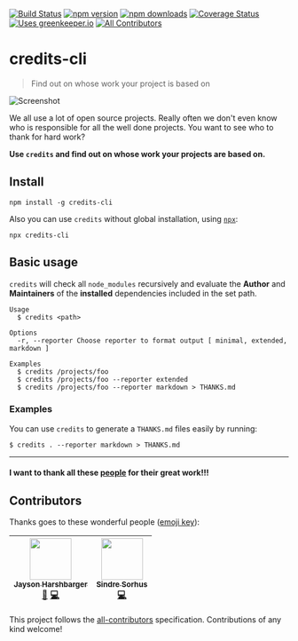 [![Build Status](http://img.shields.io/travis/stefanjudis/credits-cli.svg?style=flat)](https://travis-ci.org/stefanjudis/credits-cli) [![npm version](http://img.shields.io/npm/v/credits-cli.svg?style=flat)](https://www.npmjs.org/package/credits-cli) [![npm downloads](http://img.shields.io/npm/dm/credits-cli.svg?style=flat)](https://www.npmjs.org/package/credits-cli) [![Coverage Status](http://img.shields.io/coveralls/stefanjudis/credits-cli.svg?style=flat)](https://coveralls.io/r/stefanjudis/credits-cli?branch=master) [![Uses greenkeeper.io](https://img.shields.io/badge/Uses-greenkeeper.io-green.svg)](http://greenkeeper.io/)
[![All Contributors](https://img.shields.io/badge/all_contributors-2-orange.svg?style=flat-square)](#contributors)

# credits-cli
> Find out on whose work your project is based on

![Screenshot](./screenshot.png)

We all use a lot of open source projects. Really often we don't even know who is responsible for all the well done projects. You want to see who to thank for hard work?

**Use `credits` and find out on whose work your projects are based on.**

## Install

```
npm install -g credits-cli
```

Also you can use `credits` without global installation, using [`npx`](https://blog.npmjs.org/post/162869356040/introducing-npx-an-npm-package-runner):

```
npx credits-cli
```

## Basic usage

`credits` will check all `node_modules` recursively and evaluate the **Author** and **Maintainers** of the **installed** dependencies included in the set path.

```
Usage
  $ credits <path>

Options
  -r, --reporter Choose reporter to format output [ minimal, extended, markdown ]

Examples
  $ credits /projects/foo
  $ credits /projects/foo --reporter extended
  $ credits /projects/foo --reporter markdown > THANKS.md
```

### Examples

You can use `credits` to generate a `THANKS.md` files easily by running:

```
$ credits . --reporter markdown > THANKS.md
```

***************

#### I want to thank all these [people](./THANKS.md) for their great work!!!

## Contributors

Thanks goes to these wonderful people ([emoji key](https://github.com/kentcdodds/all-contributors#emoji-key)):

<!-- ALL-CONTRIBUTORS-LIST:START - Do not remove or modify this section -->
| [<img src="https://avatars.githubusercontent.com/u/509946?v=3" width="75px;"/><br /><sub>Jayson Harshbarger</sub>](http://www.hypercubed.com)<br />[📖](https://github.com/stefanjudis/credits-cli/commits?author=Hypercubed) [💻](https://github.com/stefanjudis/credits-cli/commits?author=Hypercubed) | [<img src="https://avatars.githubusercontent.com/u/170270?v=3" width="75px;"/><br /><sub>Sindre Sorhus</sub>](https://twitter.com/sindresorhus)<br />[💻](https://github.com/stefanjudis/credits-cli/commits?author=sindresorhus) |
| :---: | :---: |
<!-- ALL-CONTRIBUTORS-LIST:END -->

This project follows the [all-contributors](https://github.com/kentcdodds/all-contributors) specification. Contributions of any kind welcome!
